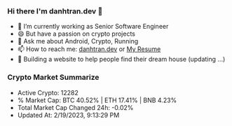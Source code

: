 ### Hi there I'm danhtran.dev 👋

- 🔭 I’m currently working as Senior Software Engineer
- 😄 But have a passion on crypto projects
- 💬 Ask me about Android, Crypto, Running 
- 📫 How to reach me: <a href="https://danhtran.dev" target="_blank">danhtran.dev</a> or <a href="Dan-Resume.pdf" target="_blank">My Resume</a>
- 🌱 Building a website to help people find their dream house (updating ...)

### Crypto Market Summarize
- Active Crypto: 12282
- % Market Cap: BTC 40.52% | ETH 17.41% | BNB 4.23%
- Total Market Cap Changed 24h: -0.02%
- Updated At: 2/19/2023, 9:13:29 PM
